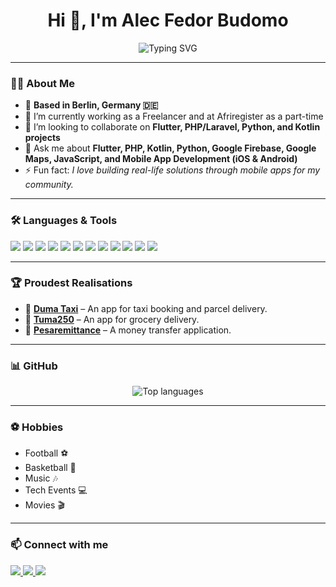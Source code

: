 <h1 align="center">Hi 👋, I'm Alec Fedor Budomo</h1>

<p align="center">
  <img src="https://readme-typing-svg.herokuapp.com?font=Fira+Code&size=24&pause=1000&center=true&vCenter=true&width=435&lines=Flutter+Developer;Full+Stack+Developer;Always+Learning" alt="Typing SVG" />
</p>

---

### 👨‍💻 About Me

- 📍 **Based in Berlin, Germany 🇩🇪**  
- 🔭 I’m currently working as a Freelancer and at Afriregister as a part-time    
- 👯 I’m looking to collaborate on **Flutter, PHP/Laravel, Python, and Kotlin projects**  
- 💬 Ask me about **Flutter, PHP, Kotlin, Python, Google Firebase, Google Maps, JavaScript, and Mobile App Development (iOS & Android)**  
- ⚡ Fun fact: *I love building real-life solutions through mobile apps for my community.*

---

### 🛠️ **Languages & Tools**

<p align="left">
  <img src="https://img.shields.io/badge/Flutter-02569B?style=for-the-badge&logo=flutter&logoColor=white" />
  <img src="https://img.shields.io/badge/Dart-0175C2?style=for-the-badge&logo=dart&logoColor=white" />
  <img src="https://img.shields.io/badge/Kotlin-0095D5?style=for-the-badge&logo=kotlin&logoColor=white" />
  <img src="https://img.shields.io/badge/PHP-777BB4?style=for-the-badge&logo=php&logoColor=white" />
  <img src="https://img.shields.io/badge/Laravel-FF2D20?style=for-the-badge&logo=laravel&logoColor=white" />
  <img src="https://img.shields.io/badge/Python-3776AB?style=for-the-badge&logo=python&logoColor=white" />
  <img src="https://img.shields.io/badge/JavaScript-F7DF1E?style=for-the-badge&logo=javascript&logoColor=black" />
  <img src="https://img.shields.io/badge/Firebase-FFCA28?style=for-the-badge&logo=firebase&logoColor=black" />
  <img src="https://img.shields.io/badge/Google%20Maps-4285F4?style=for-the-badge&logo=google-maps&logoColor=white" />
  <img src="https://img.shields.io/badge/Android-3DDC84?style=for-the-badge&logo=android&logoColor=white" />
  <img src="https://img.shields.io/badge/iOS-000000?style=for-the-badge&logo=apple&logoColor=white" />
  <img src="https://img.shields.io/badge/GitHub-181717?style=for-the-badge&logo=github&logoColor=white" />
</p>

---

### 🏆 **Proudest Realisations**

- 🚖 **[Duma Taxi](https://play.google.com/store/apps/details?id=africa.duma.dumafin&hl=en)** – An app for taxi booking and parcel delivery.  
- 🛒 **[Tuma250](https://play.google.com/store/apps/details?id=com.tuma250.android&hl=en)** – An app for grocery delivery.  
- 💸 **[Pesaremittance](https://play.google.com/store/apps/details?id=com.pesa.remittance.pesa_remittance&hl=en)** – A money transfer application.

---

### 📊 **GitHub**

<p align="center">
  <img src="https://github-readme-stats.vercel.app/api/top-langs/?username=AFB317&layout=compact&theme=default" alt="Top languages" />
</p>

---

### ⚽ **Hobbies**

- Football ⚽  
- Basketball 🏀  
- Music 🎶  
- Tech Events 💻  
- Movies 🎬

---

### 📫 **Connect with me**

<p align="left">
  <a href="https://www.linkedin.com/in/alec-fedor-149baa14a/" target="blank">
    <img src="https://img.shields.io/badge/LinkedIn-0077B5?style=for-the-badge&logo=linkedin&logoColor=white" />
  </a>
  <a href="mailto:alec7fedor@gmail.com">
    <img src="https://img.shields.io/badge/Gmail-D14836?style=for-the-badge&logo=gmail&logoColor=white" />
  </a>
  <a href="https://github.com/AFB317">
    <img src="https://img.shields.io/badge/GitHub-100000?style=for-the-badge&logo=github&logoColor=white" />
  </a>
</p>
